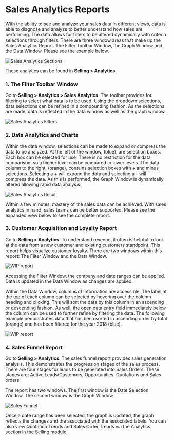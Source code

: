 # Sales Analytics Reports

With the ability to see and analyze your sales data in different views, data is able to diagnose and analyze to better understand how sales are performing.  The data allows for filters to be altered dynamically with criteria selections through filters. There are three window areas that make up the Sales Analytics Report. The Filter Toolbar Window, the Graph Window and the Data Window.  Please see the example below.

<img class="screenshot" alt="Sales Analytics Sections" src="/docs/assets/img/selling/sales-analytics-sections.png">

These analytics can be found in **Selling > Analytics**.
### 1. The Filter Toolbar Window
Go to **Selling > Analytics > Sales Analytics**.
The toolbar provides for filtering to select what data is to be used. Using the dropdown selections, data selections can be refined in a compounding fashion. As the selections are made, data is reflected in the data window as well as the graph window.

<img class="screenshot" alt="Sales Analytics Filters" src="/docs/assets/img/selling/sales-analytics-filters.png">

### 2. Data Analytics and Charts

Within the data window, selections can be made to expand or compress the data to be analyzed.  At the left of the window, (blue), are selection boxes. Each box can be selected for use. There is no restriction for the data comparison, so a higher level can be compared to lower levels.  The data column to the right, (orange), contains selection boxes with + and minus selections. Selecting a + will expand the data and selecting a – will compress the data. As this is performed, the Graph Window is dynamically altered allowing rapid data analysis.

<img class="screenshot" alt="Sales Analytics Result" src="/docs/assets/img/selling/sales-analytics-result.png">

Within a few minutes, mastery of the sales data can be achieved. With sales analytics in hand, sales teams can be better supported. Please see the expanded view below to see the complete report.

### 3. Customer Acquisition and Loyalty Report
Go to **Selling > Analytics**.
To understand revenue, it often is helpful to look at the data from a new customer and existing customers standpoint. This report helps visualize customer loyalty.  There are two windows within this report: The Filter Window and the Data Window.

<img class="screenshot" alt="WIP report" src="/docs/assets/img/selling/acquisition-and-loyalty-1.png">

Accessing the Filter Window, the company and date ranges can be applied.  Data is updated in the Data Window as changes are applied.
  
Within the Data Window, columns of information are accessible. The label at the top of each column can be selected by hovering over the column heading and clicking. This will sort the data by this column in  an ascending or descending fashion. As well, the open data entry field immediately below the column can be used to further refine by filtering the data.  The following example demonstrates data that has been sorted in ascending order by total (orange) and has been filtered for the year 2018 (blue).

<img class="screenshot" alt="WIP report" src="/docs/assets/img/selling/acquisition-and-loyalty.png">

### 4. Sales Funnel Report
Go to **Selling > Analytics**.
The sales funnel report provides sales generation analysis.  This demonstrates the progression stages of the sales process.  There are four stages for leads to be generated into Sales Orders. These stages are: Active Leads/Customers, Opportunities, Quotations and Sales orders.

The report has two windows. The first window is the Date Selection Window. The second window is the Graph Window.

<img class="screenshot" alt="Sales Funnel" src="/docs/assets/img/selling/sales-funnel-report.png">

Once a date range has been selected, the graph is updated, the graph reflects the changes and the associated with the associated labels.
You can also view Quotation Trends and Sales Order Trends via the Analytics section in the Selling module.
